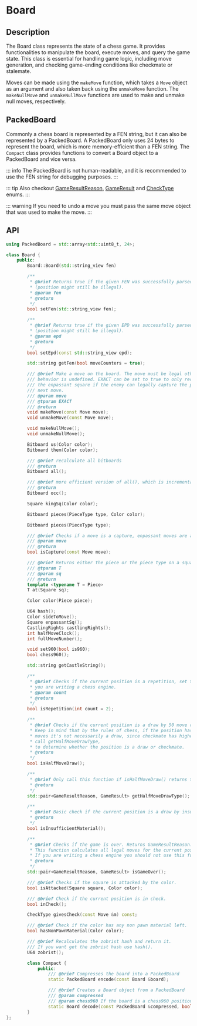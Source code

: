 # Board

## Description

The Board class represents the state of a chess game. It provides functionalities to manipulate the board, execute moves, and query the game state. This class is essential for handling game logic, including move generation,  and checking game-ending conditions like checkmate or stalemate.

Moves can be made using the `makeMove` function, which takes a `Move` object as an argument and also taken back using the `unmakeMove` function. The `makeNullMove` and `unmakeNullMove` functions are used to make and unmake null moves, respectively.

## PackedBoard

Commonly a chess board is represented by a FEN string, but it can also be represented by a PackedBoard. A PackedBoard only uses 24 bytes to represent the board, which is more memory-efficient than a FEN string. The `Compact` class provides functions to convert a Board object to a PackedBoard and vice versa.

::: info
The PackedBoard is not human-readable, and it is recommended to use the FEN string for debugging purposes.
:::

::: tip
Also checkout [GameResultReason](/pages/types), [GameResult](/pages/types) and [CheckType](/pages/types) enums.
:::

::: warning
If you need to undo a move you must pass the same move object that was used to make the move.
:::

## API

```cpp
using PackedBoard = std::array<std::uint8_t, 24>;

class Board {
    public:
        Board::Board(std::string_view fen)

        /**
         * @brief Returns true if the given FEN was successfully parsed and set
         * (position might still be illegal).
         * @param fen
         * @return
         */
        bool setFen(std::string_view fen);

        /**
         * @brief Returns true if the given EPD was successfully parsed and set
         * (position might still be illegal).
         * @param epd
         * @return
         */
        bool setEpd(const std::string_view epd);

        std::string getFen(bool moveCounters = true);

        /// @brief Make a move on the board. The move must be legal otherwise the
        /// behavior is undefined. EXACT can be set to true to only record
        /// the enpassant square if the enemy can legally capture the pawn on their
        /// next move.
        /// @param move
        /// @tparam EXACT
        /// @return
        void makeMove(const Move move);
        void unmakeMove(const Move move);

        void makeNullMove();
        void unmakeNullMove();

        Bitboard us(Color color);
        Bitboard them(Color color);

        /// @brief recalculate all bitboards
        /// @return
        Bitboard all();

        /// @brief more efficient version of all(), which is incremental
        /// @return
        Bitboard occ();

        Square kingSq(Color color);

        Bitboard pieces(PieceType type, Color color);

        Bitboard pieces(PieceType type);

        /// @brief Checks if a move is a capture, enpassant moves are also considered captures.
        /// @param move
        /// @return
        bool isCapture(const Move move);

        /// @brief Returns either the piece or the piece type on a square
        /// @tparam T
        /// @param sq
        /// @return
        template <typename T = Piece>
        T at(Square sq);

        Color color(Piece piece);

        U64 hash();
        Color sideToMove();
        Square enpassantSq();
        CastlingRights castlingRights();
        int halfMoveClock();
        int fullMoveNumber();

        void set960(bool is960);
        bool chess960();

        std::string getCastleString();

        /**
         * @brief Checks if the current position is a repetition, set this to 1 if
         * you are writing a chess engine.
         * @param count
         * @return
         */
        bool isRepetition(int count = 2);

        /**
         * @brief Checks if the current position is a draw by 50 move rule.
         * Keep in mind that by the rules of chess, if the position has 50 half
         * moves it's not necessarily a draw, since checkmate has higher priority,
         * call getHalfMoveDrawType,
         * to determine whether the position is a draw or checkmate.
         * @return
         */
        bool isHalfMoveDraw();

        /**
         * @brief Only call this function if isHalfMoveDraw() returns true.
         * @return
         */
        std::pair<GameResultReason, GameResult> getHalfMoveDrawType();

        /**
         * @brief Basic check if the current position is a draw by insufficient material.
         * @return
         */
        bool isInsufficientMaterial();

        /**
         * @brief Checks if the game is over. Returns GameResultReason::NONE if the game is not over.
         * This function calculates all legal moves for the current position to check if the game is over.
         * If you are writing a chess engine you should not use this function.
         * @return
         */
        std::pair<GameResultReason, GameResult> isGameOver();

        /// @brief Checks if the square is attacked by the color.
        bool isAttacked(Square square, Color color);

        /// @brief Check if the current position is in check.
        bool inCheck();

        CheckType givesCheck(const Move &m) const;

        /// @brief Check if the color has any non pawn material left.
        bool hasNonPawnMaterial(Color color);

        /// @brief Recalculates the zobrist hash and return it.
        /// If you want get the zobrist hash use hash().
        U64 zobrist();

        class Compact {
            public:
                /// @brief Compresses the board into a PackedBoard
                static PackedBoard encode(const Board &board);

                /// @brief Creates a Board object from a PackedBoard
                /// @param compressed
                /// @param chess960 If the board is a chess960 position, set this to true
                static Board decode(const PackedBoard &compressed, bool chess960 = false);
        }
};
```
